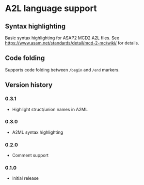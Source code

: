 # A2L language support

## Syntax highlighting
Basic syntax highlighting for ASAP2 MCD2 A2L files. See https://www.asam.net/standards/detail/mcd-2-mc/wiki/ for details.

## Code folding
Supports code folding between `/begin` and `/end` markers.

## Version history

### 0.3.1
* Highlight struct/union names in A2ML

### 0.3.0
* A2ML syntax highlighting

### 0.2.0
* Comment support

### 0.1.0
* Initial release